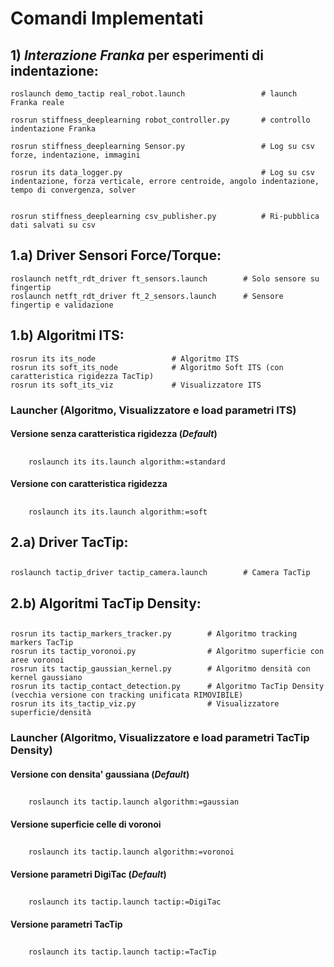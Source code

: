 Comandi Implementati 
=====================
## 1) _Interazione Franka_ per esperimenti di indentazione:
```	
roslaunch demo_tactip real_robot.launch					# launch Franka reale

rosrun stiffness_deeplearning robot_controller.py		# controllo indentazione Franka

rosrun stiffness_deeplearning Sensor.py					# Log su csv forze, indentazione, immagini

rosrun its data_logger.py								# Log su csv indentazione, forza verticale, errore centroide, angolo indentazione, tempo di convergenza, solver


rosrun stiffness_deeplearning csv_publisher.py			# Ri-pubblica dati salvati su csv
```
## 1.a) Driver Sensori Force/Torque:
```
roslaunch netft_rdt_driver ft_sensors.launch		# Solo sensore su fingertip
roslaunch netft_rdt_driver ft_2_sensors.launch		# Sensore fingertip e validazione
```

## 1.b) Algoritmi ITS:
```
rosrun its its_node					# Algoritmo ITS
rosrun its soft_its_node			# Algoritmo Soft ITS (con caratteristica rigidezza TacTip)
rosrun its soft_its_viz				# Visualizzatore ITS
```

### Launcher (Algoritmo, Visualizzatore e load parametri ITS)
#### Versione senza caratteristica rigidezza (*Default*)
##
		roslaunch its its.launch algorithm:=standard
#### Versione con caratteristica rigidezza
##
		roslaunch its its.launch algorithm:=soft 


## 2.a) Driver TacTip:
##
	roslaunch tactip_driver tactip_camera.launch		# Camera TacTip


## 2.b) Algoritmi TacTip Density:
##
	rosrun its tactip_markers_tracker.py		# Algoritmo tracking markers TacTip
	rosrun its tactip_voronoi.py				# Algoritmo superficie con aree voronoi
	rosrun its tactip_gaussian_kernel.py		# Algoritmo densità con kernel gaussiano
	rosrun its tactip_contact_detection.py		# Algoritmo TacTip Density (vecchia versione con tracking unificata RIMOVIBILE)
	rosrun its its_tactip_viz.py				# Visualizzatore superficie/densità

###	Launcher (Algoritmo, Visualizzatore e load parametri TacTip Density)
####	Versione con densita' gaussiana (*Default*)
##
		roslaunch its tactip.launch algorithm:=gaussian 

####	Versione superficie celle di voronoi
##
		roslaunch its tactip.launch algorithm:=voronoi

####	Versione parametri DigiTac (*Default*)
##
		roslaunch its tactip.launch tactip:=DigiTac

####	Versione parametri TacTip
##
		roslaunch its tactip.launch tactip:=TacTip